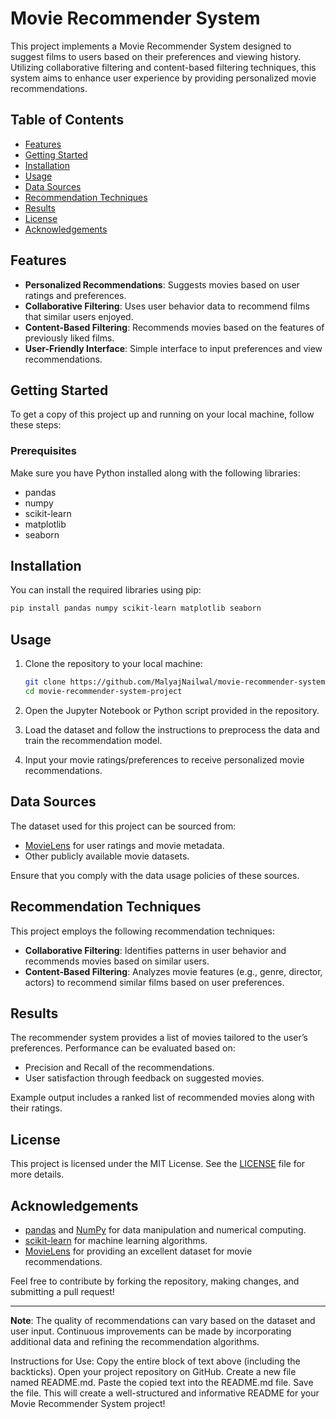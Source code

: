# Movie Recommender System

This project implements a Movie Recommender System designed to suggest films to users based on their preferences and viewing history. Utilizing collaborative filtering and content-based filtering techniques, this system aims to enhance user experience by providing personalized movie recommendations.

## Table of Contents

- [Features](#features)
- [Getting Started](#getting-started)
- [Installation](#installation)
- [Usage](#usage)
- [Data Sources](#data-sources)
- [Recommendation Techniques](#recommendation-techniques)
- [Results](#results)
- [License](#license)
- [Acknowledgements](#acknowledgements)

## Features

- **Personalized Recommendations**: Suggests movies based on user ratings and preferences.
- **Collaborative Filtering**: Uses user behavior data to recommend films that similar users enjoyed.
- **Content-Based Filtering**: Recommends movies based on the features of previously liked films.
- **User-Friendly Interface**: Simple interface to input preferences and view recommendations.

## Getting Started

To get a copy of this project up and running on your local machine, follow these steps:

### Prerequisites

Make sure you have Python installed along with the following libraries:

- pandas
- numpy
- scikit-learn
- matplotlib
- seaborn

## Installation

You can install the required libraries using pip:

```bash
pip install pandas numpy scikit-learn matplotlib seaborn
```

## Usage

1. Clone the repository to your local machine:

   ```bash
   git clone https://github.com/MalyajNailwal/movie-recommender-system-project.git
   cd movie-recommender-system-project
   ```

2. Open the Jupyter Notebook or Python script provided in the repository.

3. Load the dataset and follow the instructions to preprocess the data and train the recommendation model.

4. Input your movie ratings/preferences to receive personalized movie recommendations.

## Data Sources

The dataset used for this project can be sourced from:

- [MovieLens](https://grouplens.org/datasets/movielens/) for user ratings and movie metadata.
- Other publicly available movie datasets.

Ensure that you comply with the data usage policies of these sources.

## Recommendation Techniques

This project employs the following recommendation techniques:

- **Collaborative Filtering**: Identifies patterns in user behavior and recommends movies based on similar users.
- **Content-Based Filtering**: Analyzes movie features (e.g., genre, director, actors) to recommend similar films based on user preferences.

## Results

The recommender system provides a list of movies tailored to the user’s preferences. Performance can be evaluated based on:

- Precision and Recall of the recommendations.
- User satisfaction through feedback on suggested movies.

Example output includes a ranked list of recommended movies along with their ratings.

## License

This project is licensed under the MIT License. See the [LICENSE](LICENSE) file for more details.

## Acknowledgements

- [pandas](https://pandas.pydata.org/) and [NumPy](https://numpy.org/) for data manipulation and numerical computing.
- [scikit-learn](https://scikit-learn.org/) for machine learning algorithms.
- [MovieLens](https://grouplens.org/datasets/movielens/) for providing an excellent dataset for movie recommendations.

Feel free to contribute by forking the repository, making changes, and submitting a pull request!

---

**Note**: The quality of recommendations can vary based on the dataset and user input. Continuous improvements can be made by incorporating additional data and refining the recommendation algorithms.





Instructions for Use:
Copy the entire block of text above (including the backticks).
Open your project repository on GitHub.
Create a new file named README.md.
Paste the copied text into the README.md file.
Save the file.
This will create a well-structured and informative README for your Movie Recommender System project!
